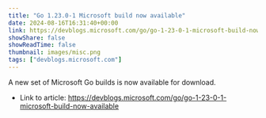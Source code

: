```yaml
---
title: "Go 1.23.0-1 Microsoft build now available"
date: 2024-08-16T16:31:40+00:00
link: https://devblogs.microsoft.com/go/go-1-23-0-1-microsoft-build-now-available
showShare: false
showReadTime: false
thumbnail: images/misc.png
tags: ["devblogs.microsoft.com"]
---
```

A new set of Microsoft Go builds is now available for download.

- Link to article: https://devblogs.microsoft.com/go/go-1-23-0-1-microsoft-build-now-available